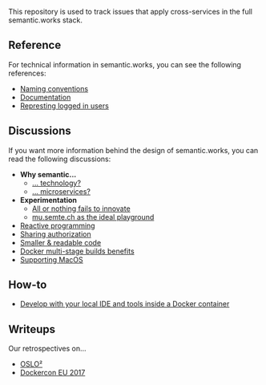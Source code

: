 This repository is used to track issues that apply cross-services in the full semantic.works stack.

## Reference
For technical information in semantic.works, you can see the following references:
- [Naming conventions](docs/references/naming-conventions.md)
- [Documentation](docs/references/documentation.md)
- [Represting logged in users](docs/references/representing-logged-in-users.md)

## Discussions
If you want more information behind the design of semantic.works, you can read the following discussions:
- **Why semantic...**
    - [... technology?](docs/discussions/why-semantic-tech.md)
    - [... microservices?](docs/discussions/why-semantic-microservices.md)
- **Experimentation**
    - [All or nothing fails to innovate](docs/discussions/experimentation.md#all-or-nothing-fails-to-innovate)
    - [mu.semte.ch as the ideal playground](docs/discussions/experimentation.md#musemtech-as-the-ideal-playground)
- [Reactive programming](docs/discussions/reactive-programming.md)
- [Sharing authorization](docs/discussions/sharing-authorization.md)
- [Smaller & readable code](docs/discussions/smaller-readable-code.md)
- [Docker multi-stage builds benefits](docs/discussions/docker-multi-stage-builds.md)
- [Supporting MacOS](docs/discussions/supporting-mac-os.md)

## How-to
- [Develop with your local IDE and tools inside a Docker container](docs/how-to/developing-inside-containers.md)


## Writeups
Our retrospectives on...
- [OSLO²](writeups/oslo2.md)
- [Dockercon EU 2017](writeups/dockercon-eu-2017.md)
